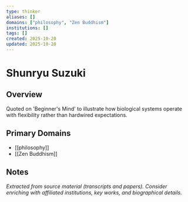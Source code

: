 ```yaml
---
type: thinker
aliases: []
domains: ["philosophy", "Zen Buddhism"]
institutions: []
tags: []
created: 2025-10-20
updated: 2025-10-20
---
```


# Shunryu Suzuki

## Overview

Quoted on 'Beginner's Mind' to illustrate how biological systems operate with flexibility rather than hardwired expectations.

## Primary Domains

- [[philosophy]]
- [[Zen Buddhism]]

## Notes

*Extracted from source material (transcripts and papers). Consider enriching with affiliated institutions, key works, and biographical details.*
